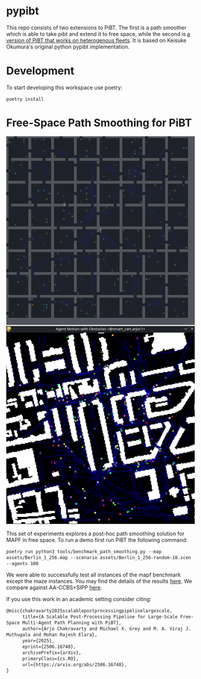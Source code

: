 # pypibt

This repo consists of two extensions to PiBT. The
first is a path smoother which is able to take pibt
and extend it to free space, while the second is [a
version of PiBT that works on heterogenous fleets](docs/HeterogenousPiBT.md).
It is based on Keisuke Okumura's original python pypibt implementation.

# Development
To start developing this workspace use poetry:
```
poetry install
```

# Free-Space Path Smoothing for PiBT

![room-based-free-space-planning](docs/resources/freespace_planning.gif)
![berlin](docs/resources/berlin.gif)

This set of experiments explores a post-hoc path smoothing solution for MAPF
in free space. To run a demo first run PiBT the following command:

```
poetry run python3 tools/benchmark_path_smoothing.py --map assets/Berlin_1_256.map --scenario assets/Berlin_1_256-random-10.scen --agents 100
```

We were able to successfully test all instances of the mapf benchmark except the maze instances. You may find the details of the results [here](docs/results/results.pibt.csv). We compare against AA-CCBS+SIPP [here](docs/results/results.aaccbs.csv).

If you use this work in an academic setting consider citing:
```
@misc{chakravarty2025scalablepostprocessingpipelinelargescale,
      title={A Scalable Post-Processing Pipeline for Large-Scale Free-Space Multi-Agent Path Planning with PiBT}, 
      author={Arjo Chakravarty and Michael X. Grey and M. A. Viraj J. Muthugala and Mohan Rajesh Elara},
      year={2025},
      eprint={2506.16748},
      archivePrefix={arXiv},
      primaryClass={cs.RO},
      url={https://arxiv.org/abs/2506.16748}, 
}
```
